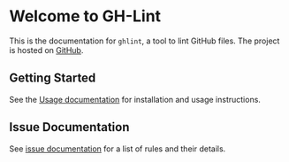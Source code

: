 # Welcome to GH-Lint

This is the documentation for `ghlint`, a tool to lint GitHub files. The project is hosted on [GitHub][readme].

[readme]: https://github.com/TWiStErRob/net.twisterrob.ghlint?tab=readme-ov-file

## Getting Started

See the [Usage documentation](usage/index.md) for installation and usage instructions.

## Issue Documentation

See [issue documentation](issues/default/index.md) for a list of rules and their details.
